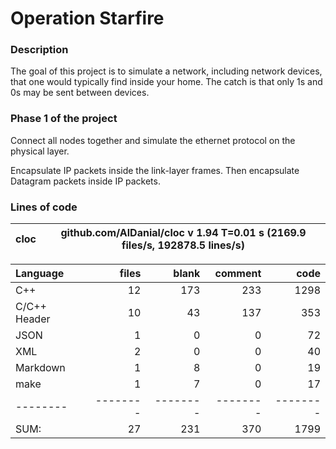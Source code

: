 # Operation Starfire

### Description

The goal of this project is to simulate a network, including network devices, that one would typically find inside your home. The catch is that only 1s and 0s may be sent between devices.

### Phase 1 of the project

Connect all nodes together and simulate the ethernet protocol on the physical layer.

Encapsulate IP packets inside the link-layer frames. Then encapsulate Datagram packets inside IP packets.

### Lines of code

cloc|github.com/AlDanial/cloc v 1.94  T=0.01 s (2169.9 files/s, 192878.5 lines/s)
--- | ---

Language|files|blank|comment|code
:-------|-------:|-------:|-------:|-------:
C++|12|173|233|1298
C/C++ Header|10|43|137|353
JSON|1|0|0|72
XML|2|0|0|40
Markdown|1|8|0|19
make|1|7|0|17
--------|--------|--------|--------|--------
SUM:|27|231|370|1799

